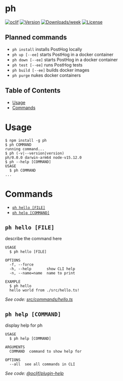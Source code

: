 ph
==



[![oclif](https://img.shields.io/badge/cli-oclif-brightgreen.svg)](https://oclif.io)
[![Version](https://img.shields.io/npm/v/ph.svg)](https://npmjs.org/package/ph)
[![Downloads/week](https://img.shields.io/npm/dw/ph.svg)](https://npmjs.org/package/ph)
[![License](https://img.shields.io/npm/l/ph.svg)](https://github.com/buwilliams/ph/blob/master/package.json)

## Planned commands

- `ph install` installs PostHog locally
- `ph up [--ee]` starts PostHog in a docker container
- `ph down [--ee]` starts PostHog in a docker container
- `ph test [--ee]` runs PostHog tests
- `ph build [--ee]` builds docker images
- `ph purge` nukes docker containers

## Table of Contents

<!-- toc -->
* [Usage](#usage)
* [Commands](#commands)
<!-- tocstop -->
# Usage
<!-- usage -->
```sh-session
$ npm install -g ph
$ ph COMMAND
running command...
$ ph (-v|--version|version)
ph/0.0.0 darwin-arm64 node-v15.12.0
$ ph --help [COMMAND]
USAGE
  $ ph COMMAND
...
```
<!-- usagestop -->
# Commands
<!-- commands -->
* [`ph hello [FILE]`](#ph-hello-file)
* [`ph help [COMMAND]`](#ph-help-command)

## `ph hello [FILE]`

describe the command here

```
USAGE
  $ ph hello [FILE]

OPTIONS
  -f, --force
  -h, --help       show CLI help
  -n, --name=name  name to print

EXAMPLE
  $ ph hello
  hello world from ./src/hello.ts!
```

_See code: [src/commands/hello.ts](https://github.com/buwilliams/ph/blob/v0.0.0/src/commands/hello.ts)_

## `ph help [COMMAND]`

display help for ph

```
USAGE
  $ ph help [COMMAND]

ARGUMENTS
  COMMAND  command to show help for

OPTIONS
  --all  see all commands in CLI
```

_See code: [@oclif/plugin-help](https://github.com/oclif/plugin-help/blob/v3.2.2/src/commands/help.ts)_
<!-- commandsstop -->
